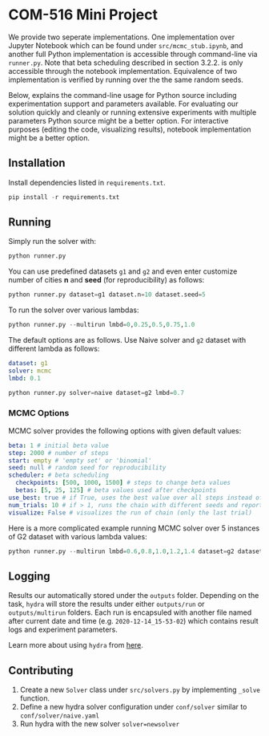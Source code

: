 # COM-516 Mini Project

We provide two seperate implementations. One implementation over Jupyter Notebook which can be found under `src/mcmc_stub.ipynb`, and another full Python implementation is accessible through command-line via `runner.py`. Note that beta scheduling described in section 3.2.2. is only accessible through the notebook implementation. Equivalence of two implementation is verified by running over the the same random seeds.

Below, explains the command-line usage for Python source including experimentation support and parameters available. For evaluating our solution quickly and cleanly or running extensive experiments with multiple parameters Python source might be a better option. For interactive purposes (editing the code, visualizing results), notebook implementation might be a better option.

## Installation

Install dependencies listed in `requirements.txt`.

```python
pip install -r requirements.txt
```

## Running

Simply run the solver with:

```python
python runner.py
```

You can use predefined datasets `g1` and `g2` and even enter customize number of cities **n** and **seed** (for reproducibility) as follows:

```python
python runner.py dataset=g1 dataset.n=10 dataset.seed=5
```

To run the solver over various lambdas:

```python
python runner.py --multirun lmbd=0,0.25,0.5,0.75,1.0
```

The default options are as follows. Use Naive solver and `g2` dataset with different lambda as follows:

```yaml
dataset: g1
solver: mcmc
lmbd: 0.1
```

```python
python runner.py solver=naive dataset=g2 lmbd=0.7
```

### MCMC Options

MCMC solver provides the following options with given default values:

```yaml
beta: 1 # initial beta value
step: 2000 # number of steps
start: empty # 'empty set' or 'binomial'
seed: null # random seed for reproducibility
scheduler: # beta scheduling
  checkpoints: [500, 1000, 1500] # steps to change beta values
  betas: [5, 25, 125] # beta values used after checkpoints
use_best: true # if True, uses the best value over all steps instead of final state
num_trials: 10 # if > 1, runs the chain with different seeds and reports best results found
visualize: False # visualizes the run of chain (only the last trial)
```

Here is a more complicated example running MCMC solver over 5 instances of G2 dataset with various lambda values:

```python
python runner.py --multirun lmbd=0.6,0.8,1.0,1.2,1.4 dataset=g2 dataset.seed=0,1,2,3,4 solver=mcmc solver.num_trials=5 solver.use_best=true solver.seed=0
```

## Logging

Results our automatically stored under the `outputs` folder. Depending on the task, `hydra` will store the results under either `outputs/run` or `outputs/multirun` folders. Each run is encapsuled with another file named after current date and time (e.g. `2020-12-14_15-53-02`) which contains result logs and experiment parameters.

Learn more about using `hydra` from [here](https://hydra.cc/).

## Contributing

1. Create a new `Solver` class under `src/solvers.py` by implementing `_solve` function.
2. Define a new hydra solver configuration under `conf/solver` similar to `conf/solver/naive.yaml`
3. Run hydra with the new solver `solver=newsolver`